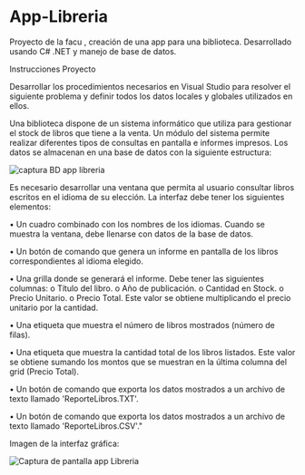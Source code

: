 # App-Libreria
Proyecto de la facu , creación de una app para una biblioteca. Desarrollado usando C# .NET y manejo de base de datos.

Instrucciones Proyecto 

Desarrollar los procedimientos necesarios en Visual Studio para resolver el siguiente problema y definir todos los datos locales y globales utilizados en ellos.

Una biblioteca dispone de un sistema informático que utiliza para gestionar el stock de libros que tiene a la venta. Un módulo del sistema permite realizar diferentes tipos de consultas en pantalla e informes impresos. Los datos se almacenan en una base de datos con la siguiente estructura:

![captura BD app libreria](https://github.com/AtirriDev/Library-Application/assets/147408803/8f64be1e-2772-4c55-8cd4-92a256e3c745)

Es necesario desarrollar una ventana que permita al usuario consultar libros escritos en el idioma de su elección. La interfaz debe tener los siguientes elementos:

• Un cuadro combinado con los nombres de los idiomas. Cuando se muestra la ventana, debe llenarse con datos de la base de datos.


• Un botón de comando que genera un informe en pantalla de los libros correspondientes al idioma elegido.

• Una grilla donde se generará el informe. Debe tener las siguientes columnas:
o Título del libro.
o Año de publicación.
o Cantidad en Stock.
o Precio Unitario.
o Precio Total. Este valor se obtiene multiplicando el precio unitario por la cantidad.

• Una etiqueta que muestra el número de libros mostrados (número de filas).

• Una etiqueta que muestra la cantidad total de los libros listados. Este valor se obtiene sumando los montos que se muestran en la última columna del grid (Precio Total).

• Un botón de comando que exporta los datos mostrados a un archivo de texto llamado 'ReporteLibros.TXT'.

• Un botón de comando que exporta los datos mostrados a un archivo de texto llamado 'ReporteLibros.CSV'."

Imagen de la interfaz gráfica:



![Captura de pantalla app Libreria](https://github.com/AtirriDev/Library-Application/assets/147408803/e3c16535-98ad-4315-9684-77c5954ff470)
